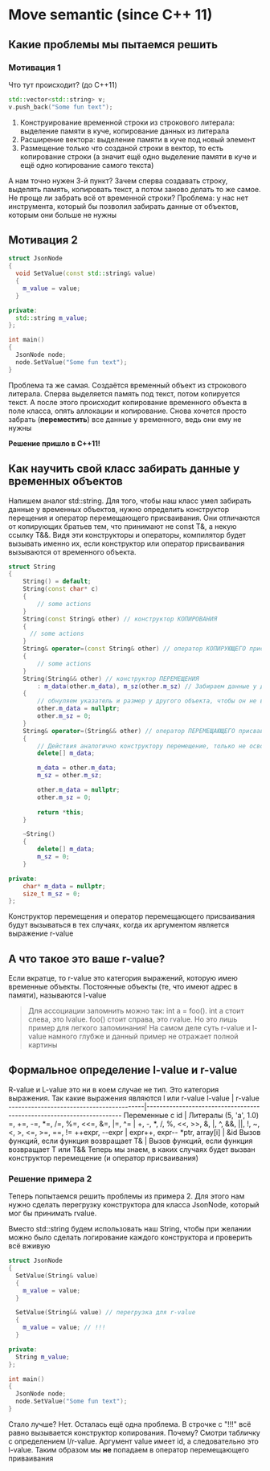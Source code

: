 # Move semantic (since C++ 11)
## Какие проблемы мы пытаемся решить
### Мотивация 1
Что тут происходит? (до C++11)
```cpp
std::vector<std::string> v;
v.push_back("Some fun text");
```
1. Конструирование временной строки из строкового литерала: выделение памяти в куче, копирование данных из литерала
2. Расширение вектора: выделение памяти в куче под новый элемент
3. Размещение только что созданой строки в вектор, то есть копирование строки (а значит ещё одно выделение памяти в куче и ещё одно копирование самого текста)

А нам точно нужен 3-й пункт? Зачем сперва создавать строку, выделять память, копировать текст, а потом заново делать то же самое. Не проще ли забрать всё от временной строки?
Проблема: у нас нет инструмента, который бы позволил забирать данные от объектов, которым они больше не нужны
## Мотивация 2
```cpp
struct JsonNode
{
  void SetValue(const std::string& value)
  {
    m_value = value;
  }

private:
  std::string m_value;
};

int main()
{
  JsonNode node;
  node.SetValue("Some fun text");
}
```
Проблема та же самая. Создаётся временный объект из строкового литерала. Сперва выделяется память под текст, потом копируется текст. А после этого происходит копирование временного объекта в поле класса, опять аллокации и копирование. Снова хочется просто забрать (**переместить**) все данные у временного, ведь они ему не нужны

**Решение пришло в С++11!**
## Как научить свой класс забирать данные у временных объектов
Напишем аналог std::string. Для того, чтобы наш класс умел забирать данные у временных объектов, нужно определить конструктор перещения и оператор перемещающего присваивания. Они отличаются от копирующих братьев тем, что принимают не const T&, а некую ссылку T&&. Видя эти конструкторы и операторы, компилятор будет вызывать именно их, если конструктор или оператор присваивания вызываются от временного объекта.
```cpp
struct String
{
    String() = default;
    String(const char* c)
    {
        // some actions
    }
    String(const String& other) // конструктор КОПИРОВАНИЯ
    {
      // some actions
    }
    String& operator=(const String& other) // оператор КОПИРУЮЩЕГО присваивания
    {
        // some actions
    }
    String(String&& other) // конструктор ПЕРЕМЕЩЕНИЯ
        : m_data(other.m_data), m_sz(other.m_sz) // Забираем данные у другого объекта
    {
        // обнуляем указатель и размер у другого объекта, чтобы он не вызвал delete[] в своём деструкторе и не инвалидировал наши данные
        other.m_data = nullptr;
        other.m_sz = 0;
    }
    String& operator=(String&& other) // оператор ПЕРЕМЕЩАЮЩЕГО присваивания
    {
        // Действия аналогично конструктору перемещение, только не освободить свои данные
        delete[] m_data;

        m_data = other.m_data;
        m_sz = other.m_sz;

        other.m_data = nullptr;
        other.m_sz = 0;
    
        return *this;
    }

    ~String()
    {
        delete[] m_data;
        m_sz = 0;
    }

private:
    char* m_data = nullptr;
    size_t m_sz = 0;
};
```
Конструктор перемещения и оператор перемещающего присваивания будут вызываться в тех случаях, когда их аргументом является выражение r-value
## А что такое это ваше r-value?
Если вкратце, то r-value это категория выражений, которую имею временные объекты. Постоянные объекты (те, что имеют адрес в памяти), называются l-value
> Для ассоциации запомнить можно так: int a = foo(). int a стоит слева, это lvalue. foo() стоит справа, это rvalue. Но это лишь пример для легкого запоминания! На самом деле суть r-value и l-value намного глубже и данный пример не отражает полной картины

## Формальное определение l-value и r-value
R-value и L-value это ни в коем случае не тип. Это категория выражения. Так какие выражения являются l или r-value
l-value                                   | r-value
------------------------------------------|----------------------------------------------------------------------
Переменные с id                           | Литералы (5, 'a', 1.0)
=, +=, -=, *=, /=, %=, <<=, &=, \|=, ^=   | +, -, *, /, %, <<, >>, &, \|, ^, &&, \|\|, !, ~, <, >, <=, >=, ==, !=
++expr, --expr                            | expr++, expr--
*ptr, array[i]                            | &id
Вызов функций, еcли функция возвращает T& | Вызов функций, еcли функция возвращает T или T&&
Теперь мы знаем, в каких случаях будет вызван конструктор перемещение (и оператор присваивания)
### Решение примера 2
Теперь попытаемся решить проблемы из примера 2. Для этого нам нужно сделать перегрузку конструктора для класса JsonNode, который мог бы принимать rvalue.

Вместо std::string будем использовать наш String, чтобы при желании можно было сделать логирование каждого конструктора и проверить всё вживую
```cpp
struct JsonNode
{
  SetValue(String& value)
  {
    m_value = value;
  }

  SetValue(String&& value) // перегрузка для r-value
  {
    m_value = value; // !!!
  }

private:
  String m_value;
};

int main()
{
  JsonNode node;
  node.SetValue("Some fun text");
}
```
Стало лучше? Нет. Осталась ещё одна проблема. В строчке с "!!!" всё равно вызывается конструктор копирования. Почему? Смотри табличку с определением l/r-value. Аргумент value имеет id, а следовательно это l-value. Таким образом мы **не** попадаем в оператор перемещающего приваивания
